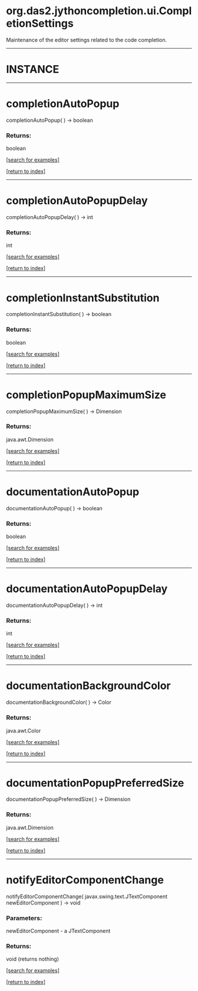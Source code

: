 # org.das2.jythoncompletion.ui.CompletionSettings

Maintenance of the editor settings related to the code completion.

***
<a name="INSTANCE"></a>
# INSTANCE



***
<a name="completionAutoPopup"></a>
# completionAutoPopup
completionAutoPopup(  ) &rarr; boolean



### Returns:
boolean


<a href="https://github.com/autoplot/dev/search?q=completionAutoPopup&unscoped_q=completionAutoPopup">[search for examples]</a>

<a href="https://github.com/autoplot/documentation/blob/master/javadoc/index-all.md">[return to index]</a>

***
<a name="completionAutoPopupDelay"></a>
# completionAutoPopupDelay
completionAutoPopupDelay(  ) &rarr; int



### Returns:
int


<a href="https://github.com/autoplot/dev/search?q=completionAutoPopupDelay&unscoped_q=completionAutoPopupDelay">[search for examples]</a>

<a href="https://github.com/autoplot/documentation/blob/master/javadoc/index-all.md">[return to index]</a>

***
<a name="completionInstantSubstitution"></a>
# completionInstantSubstitution
completionInstantSubstitution(  ) &rarr; boolean



### Returns:
boolean


<a href="https://github.com/autoplot/dev/search?q=completionInstantSubstitution&unscoped_q=completionInstantSubstitution">[search for examples]</a>

<a href="https://github.com/autoplot/documentation/blob/master/javadoc/index-all.md">[return to index]</a>

***
<a name="completionPopupMaximumSize"></a>
# completionPopupMaximumSize
completionPopupMaximumSize(  ) &rarr; Dimension



### Returns:
java.awt.Dimension


<a href="https://github.com/autoplot/dev/search?q=completionPopupMaximumSize&unscoped_q=completionPopupMaximumSize">[search for examples]</a>

<a href="https://github.com/autoplot/documentation/blob/master/javadoc/index-all.md">[return to index]</a>

***
<a name="documentationAutoPopup"></a>
# documentationAutoPopup
documentationAutoPopup(  ) &rarr; boolean



### Returns:
boolean


<a href="https://github.com/autoplot/dev/search?q=documentationAutoPopup&unscoped_q=documentationAutoPopup">[search for examples]</a>

<a href="https://github.com/autoplot/documentation/blob/master/javadoc/index-all.md">[return to index]</a>

***
<a name="documentationAutoPopupDelay"></a>
# documentationAutoPopupDelay
documentationAutoPopupDelay(  ) &rarr; int



### Returns:
int


<a href="https://github.com/autoplot/dev/search?q=documentationAutoPopupDelay&unscoped_q=documentationAutoPopupDelay">[search for examples]</a>

<a href="https://github.com/autoplot/documentation/blob/master/javadoc/index-all.md">[return to index]</a>

***
<a name="documentationBackgroundColor"></a>
# documentationBackgroundColor
documentationBackgroundColor(  ) &rarr; Color



### Returns:
java.awt.Color


<a href="https://github.com/autoplot/dev/search?q=documentationBackgroundColor&unscoped_q=documentationBackgroundColor">[search for examples]</a>

<a href="https://github.com/autoplot/documentation/blob/master/javadoc/index-all.md">[return to index]</a>

***
<a name="documentationPopupPreferredSize"></a>
# documentationPopupPreferredSize
documentationPopupPreferredSize(  ) &rarr; Dimension



### Returns:
java.awt.Dimension


<a href="https://github.com/autoplot/dev/search?q=documentationPopupPreferredSize&unscoped_q=documentationPopupPreferredSize">[search for examples]</a>

<a href="https://github.com/autoplot/documentation/blob/master/javadoc/index-all.md">[return to index]</a>

***
<a name="notifyEditorComponentChange"></a>
# notifyEditorComponentChange
notifyEditorComponentChange( javax.swing.text.JTextComponent newEditorComponent ) &rarr; void



### Parameters:
newEditorComponent - a JTextComponent

### Returns:
void (returns nothing)


<a href="https://github.com/autoplot/dev/search?q=notifyEditorComponentChange&unscoped_q=notifyEditorComponentChange">[search for examples]</a>

<a href="https://github.com/autoplot/documentation/blob/master/javadoc/index-all.md">[return to index]</a>

